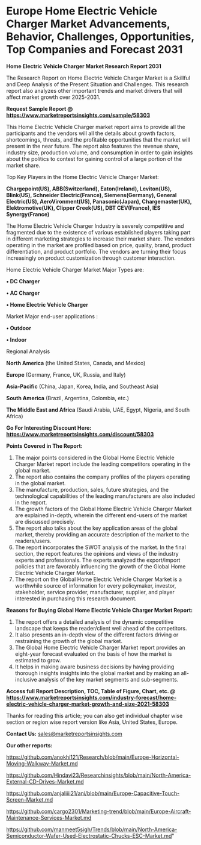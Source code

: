 # Europe Home Electric Vehicle Charger Market Advancements, Behavior, Challenges, Opportunities, Top Companies and Forecast 2031

<strong>Home Electric Vehicle Charger Market Research Report 2031</strong>

The Research Report on Home Electric Vehicle Charger Market is a Skillful and Deep Analysis of the Present Situation and Challenges. This research report also analyzes other important trends and market drivers that will affect market growth over 2025-2031.

<strong>Request Sample Report @ <a href=https://www.marketreportsinsights.com/sample/58303>https://www.marketreportsinsights.com/sample/58303</a></strong>

This Home Electric Vehicle Charger market report aims to provide all the participants and the vendors will all the details about growth factors, shortcomings, threats, and the profitable opportunities that the market will present in the near future. The report also features the revenue share, industry size, production volume, and consumption in order to gain insights about the politics to contest for gaining control of a large portion of the market share.

Top Key Players in the Home Electric Vehicle Charger Market:

<strong>Chargepoint(US), ABB(Switzerland), Eaton(Ireland), Leviton(US), Blink(US), Schneider Electric(France), Siemens(Germany), General Electric(US), AeroVironment(US), Panasonic(Japan), Chargemaster(UK), Elektromotive(UK), Clipper Creek(US), DBT CEV(France), IES Synergy(France)</strong>

The Home Electric Vehicle Charger Industry is severely competitive and fragmented due to the existence of various established players taking part in different marketing strategies to increase their market share. The vendors operating in the market are profiled based on price, quality, brand, product differentiation, and product portfolio. The vendors are turning their focus increasingly on product customization through customer interaction.

Home Electric Vehicle Charger Market Major Types are:

<strong>• DC Charger

• AC Charger

• Home Electric Vehicle Charger</strong>

Market Major end-user applications :

<strong>• Outdoor

• Indoor</strong>

Regional Analysis

</u><strong><b>North America</b></strong> (the United States, Canada, and Mexico)

<strong><b>Europe </b></strong>(Germany, France, UK, Russia, and Italy)

<strong><b>Asia-Pacific</b></strong> (China, Japan, Korea, India, and Southeast Asia)

<strong><b>South America</b></strong> (Brazil, Argentina, Colombia, etc.)

<strong><b>The Middle East and Africa</b></strong> (Saudi Arabia, UAE, Egypt, Nigeria, and South Africa)

<strong>Go For Interesting Discount Here: <a href=https://www.marketreportsinsights.com/discount/58303>https://www.marketreportsinsights.com/discount/58303</a></strong>

<strong>Points Covered in The Report:</strong>
<ol>
  <li>The major points considered in the Global Home Electric Vehicle Charger Market report include the leading competitors operating in the global market.</li>
  <li>The report also contains the company profiles of the players operating in the global market.</li>
  <li>The manufacture, production, sales, future strategies, and the technological capabilities of the leading manufacturers are also included in the report.</li>
  <li>The growth factors of the Global Home Electric Vehicle Charger Market are explained in-depth, wherein the different end-users of the market are discussed precisely.</li>
  <li>The report also talks about the key application areas of the global market, thereby providing an accurate description of the market to the readers/users.</li>
  <li>The report incorporates the SWOT analysis of the market. In the final section, the report features the opinions and views of the industry experts and professionals. The experts analyzed the export/import policies that are favorably influencing the growth of the Global Home Electric Vehicle Charger Market.</li>
  <li>The report on the Global Home Electric Vehicle Charger Market is a worthwhile source of information for every policymaker, investor, stakeholder, service provider, manufacturer, supplier, and player interested in purchasing this research document.</li>
</ol>
<strong>Reasons for Buying Global Home Electric Vehicle Charger Market Report:</strong>

<ol>
  <li>The report offers a detailed analysis of the dynamic competitive landscape that keeps the reader/client well ahead of the competitors.</li>
  <li>It also presents an in-depth view of the different factors driving or restraining the growth of the global market.</li>
  <li>The Global Home Electric Vehicle Charger Market report provides an eight-year forecast evaluated on the basis of how the market is estimated to grow.</li>
  <li>It helps in making aware business decisions by having providing thorough insights insights into the global market and by making an all-inclusive analysis of the key market segments and sub-segments.</li>
</ol>
<strong>Access full Report Description, TOC, Table of Figure, Chart, etc. @ <a href=https://www.marketreportsinsights.com/industry-forecast/home-electric-vehicle-charger-market-growth-and-size-2021-58303>https://www.marketreportsinsights.com/industry-forecast/home-electric-vehicle-charger-market-growth-and-size-2021-58303</a></strong>


Thanks for reading this article; you can also get individual chapter wise section or region wise report version like Asia, United States, Europe.

<strong>Contact Us:</strong>
sales@marketreportsinsights.com

<strong>Our other reports:</strong>

<a href=https://github.com/anokhi121/Research/blob/main/Europe-Horizontal-Moving-Walkway-Market.md>https://github.com/anokhi121/Research/blob/main/Europe-Horizontal-Moving-Walkway-Market.md</a>

<a href=https://github.com/Hindavi23/Researchinsights/blob/main/North-America-External-CD-Drives-Market.md>https://github.com/Hindavi23/Researchinsights/blob/main/North-America-External-CD-Drives-Market.md</a>

<a href=https://github.com/anjaliiii21/ani/blob/main/Europe-Capacitive-Touch-Screen-Market.md>https://github.com/anjaliiii21/ani/blob/main/Europe-Capacitive-Touch-Screen-Market.md</a>

<a href=https://github.com/cargo2301/Marketing-trend/blob/main/Europe-Aircraft-Maintenance-Services-Market.md>https://github.com/cargo2301/Marketing-trend/blob/main/Europe-Aircraft-Maintenance-Services-Market.md</a>

<a href=https://github.com/manmeet5sigh/Trends/blob/main/North-America-Semiconductor-Wafer-Used-Electrostatic-Chucks-ESC-Market.md>https://github.com/manmeet5sigh/Trends/blob/main/North-America-Semiconductor-Wafer-Used-Electrostatic-Chucks-ESC-Market.md</a>"
